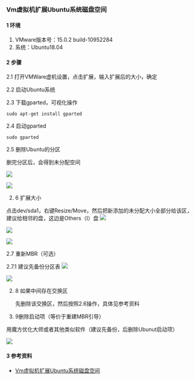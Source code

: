 ### Vm虚拟机扩展Ubuntu系统磁盘空间

#### 1 环境

1. VMware版本号：15.0.2 build-10952284
2. 系统：Ubuntu18.04

#### 2 步骤

2.1 打开VMWare虚机设置，点击扩展，输入扩展后的大小，确定

2.2 启动Ubuntu系统

2.3 下载gparted，可视化操作

```
sudo apt-get install gparted
```

2.4 启动gparted

```
sudo gparted
```

2.5 删除Ubuntu的分区

删完分区后，会得到未分配空间

![](https://img2020.cnblogs.com/blog/688865/202003/688865-20200304155937105-1175198623.jpg)

![](https://img2020.cnblogs.com/blog/688865/202003/688865-20200304155842943-1237057595.png)


2. 6 扩展大小

点击dev/sda1，右键Resize/Move，然后把新添加的未分配大小全部分给该区，建议给相邻的盘，这边是Others（I）盘
![](https://img2020.cnblogs.com/blog/688865/202003/688865-20200304160132852-750256850.png)

![](https://img2020.cnblogs.com/blog/688865/202003/688865-20200304160205248-613902014.png)

![](https://img2020.cnblogs.com/blog/688865/202003/688865-20200304160214366-1630950153.png)

2.7 重新MBR（可选）

2.7.1 建议先备份分区表
![](https://img2020.cnblogs.com/blog/688865/202003/688865-20200304160247497-153426796.png)

![](https://img2020.cnblogs.com/blog/688865/202003/688865-20200304160228062-2132753113.png)


2. 8 如果中间存在交换区

   先删除该交换区，然后按照2.6操作，具体见参考资料

3. 9删除启动项（等价于重建MBR引导）

用魔方优化大师或者其他类似软件（建议先备份，后删除Ubunut启动项）

![](https://img2020.cnblogs.com/blog/688865/202003/688865-20200304160307729-768117261.png)


#### 3 参考资料

- [Vm虚拟机扩展Ubuntu系统磁盘空间](https://blog.csdn.net/weixin_39510813/article/details/78387334)
